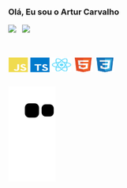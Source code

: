 ### Olá, Eu sou o Artur Carvalho

<div>
     <a href="https://github.com/arturcarvalho0"></a>
     <img height="170em" src="https://github-readme-stats.vercel.app/api?username=arturcarvalho0&hide_border=true&show_icons=true&theme=dracula&include_all_commits=true&count_private=true"/> &nbsp;
     <img height="170em" src="https://github-readme-stats.vercel.app/api/top-langs/?username=arturcarvalho0&layout=compact&count_private=true&hide_border=true&theme=dracula&show_icons=true">
</div>

##

<div style="display: inline_block"><br>
  <img align="center" alt="Artur-Js" height="30" width="40" src="https://raw.githubusercontent.com/devicons/devicon/master/icons/javascript/javascript-plain.svg">
  <img align="center" alt="Artur-Ts" height="30" width="40" src="https://raw.githubusercontent.com/devicons/devicon/master/icons/typescript/typescript-plain.svg">
  <img align="center" alt="Artur-React" height="30" width="40" src="https://raw.githubusercontent.com/devicons/devicon/master/icons/react/react-original.svg">
  <img align="center" alt="Artur-HTML" height="30" width="40" src="https://raw.githubusercontent.com/devicons/devicon/master/icons/html5/html5-original.svg">
  <img align="center" alt="Artur-CSS" height="30" width="40" src="https://raw.githubusercontent.com/devicons/devicon/master/icons/css3/css3-original.svg">
</div>

##
 
  ![snake gif](https://github.com/ArturCarvalho0/ArturCarvalho0/blob/output/github-contribution-grid-snake.svg)
